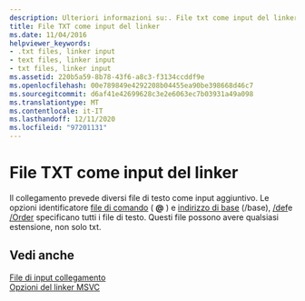 ```yaml
---
description: Ulteriori informazioni su:. File txt come input del linker
title: File TXT come input del linker
ms.date: 11/04/2016
helpviewer_keywords:
- .txt files, linker input
- text files, linker input
- txt files, linker input
ms.assetid: 220b5a59-8b78-43f6-a8c3-f3134ccddf9e
ms.openlocfilehash: 00e789849e4292208b04455ea90be398668d46c7
ms.sourcegitcommit: d6af41e42699628c3e2e6063ec7b03931a49a098
ms.translationtype: MT
ms.contentlocale: it-IT
ms.lasthandoff: 12/11/2020
ms.locfileid: "97201131"
---
```

# <a name="txt-files-as-linker-input"></a>File TXT come input del linker

Il collegamento prevede diversi file di testo come input aggiuntivo. Le opzioni identificatore [file di comando](linking.md) ( **\@** ) e [indirizzo di base](base-base-address.md) (/base), [/def](def-specify-module-definition-file.md)e [/Order](order-put-functions-in-order.md) specificano tutti i file di testo. Questi file possono avere qualsiasi estensione, non solo txt.

## <a name="see-also"></a>Vedi anche

[File di input collegamento](link-input-files.md)<br/>
[Opzioni del linker MSVC](linker-options.md)
